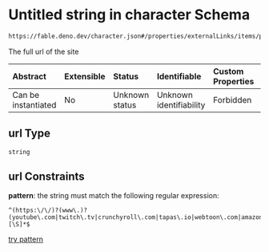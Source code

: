 # Untitled string in character Schema

```txt
https://fable.deno.dev/character.json#/properties/externalLinks/items/properties/url
```

The full url of the site

| Abstract            | Extensible | Status         | Identifiable            | Custom Properties | Additional Properties | Access Restrictions | Defined In                                                       |
| :------------------ | :--------- | :------------- | :---------------------- | :---------------- | :-------------------- | :------------------ | :--------------------------------------------------------------- |
| Can be instantiated | No         | Unknown status | Unknown identifiability | Forbidden         | Allowed               | none                | [character.json\*](../out/character.json "open original schema") |

## url Type

`string`

## url Constraints

**pattern**: the string must match the following regular expression:&#x20;

```regexp
^(https:\/\/)?(www\.)?(youtube\.com|twitch\.tv|crunchyroll\.com|tapas\.io|webtoon\.com|amazon\.com)[\S]*$
```

[try pattern](https://regexr.com/?expression=%5E\(https%3A%5C%2F%5C%2F\)%3F\(www%5C.\)%3F\(youtube%5C.com%7Ctwitch%5C.tv%7Ccrunchyroll%5C.com%7Ctapas%5C.io%7Cwebtoon%5C.com%7Camazon%5C.com\)%5B%5CS%5D*%24 "try regular expression with regexr.com")
